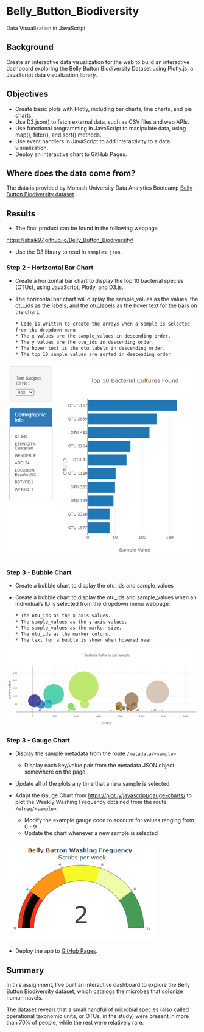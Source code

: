 # Belly_Button_Biodiversity
Data Visualization in JavaScript

## Background

Create an interactive data visualization for the web to build an interactive dashboard exploring the Belly Button Biodiversity Dataset using Plotly.js, a JavaScript data visualization library.
 

## Objectives

* Create basic plots with Plotly, including bar charts, line charts, and pie charts.
* Use D3.json() to fetch external data, such as CSV files and web APIs.
* Use functional programming in JavaScript to manipulate data, using map(), filter(), and sort() methods.
* Use event handlers in JavaScript to add interactivity to a data visualization.
* Deploy an interactive chart to GitHub Pages.



## Where does the data come from?

The data is provided by Monash University Data Analytics Bootcamp [Belly Button Biodiversity dataset](http://robdunnlab.com/projects/belly-button-biodiversity/).


## Results

* The final product can be found in the following webpage

https://sbaik97.github.io/Belly_Button_Biodiversity/

* Use the D3 library to read in `samples.json`.


### Step 2 - Horizontal Bar Chart

* Create a horizontal bar chart to display the top 10 bacterial species (OTUs), using JavaScript, Plotly, and D3.js.
* The horizontal bar chart will display the  sample_values as the values, the otu_ids as the labels, and the  otu_labels as the hover text for the bars on
the chart.

      * Code is written to create the arrays when a sample is selected from the dropdown menu
      * The x values are the sample_values in descending order.
      * The y values are the otu_ids in descending order.
      * The hover text is the otu_labels in descending order.
      * The top 10 sample_values are sorted in descending order.

![](/image/barchart.png)

### Step 3 - Bubble Chart

* Create a  bubble chart to display the otu_ids and sample_values 
* Create a  bubble chart to display the otu_ids and sample_values when an individual’s ID is selected from the dropdown menu webpage.

      * The otu_ids as the x-axis values.
      * The sample_values as the y-axis values.
      * The sample_values as the marker size.
      * The otu_ids as the marker colors.
      * The text for a bubble is shown when hovered over

![](image/bubblechart.png)

### Step 3 - Gauge Chart

* Display the sample metadata from the route `/metadata/<sample>`
    * Display each key/value pair from the metadata JSON object somewhere on the page

* Update all of the plots any time that a new sample is selected

* Adapt the Gauge Chart from <https://plot.ly/javascript/gauge-charts/> to plot the Weekly Washing Frequency obtained from the route `/wfreq/<sample>`
    * Modify the example gauge code to account for values ranging from 0 - 9
    * Update the chart whenever a new sample is selected

![](image/guage.png)


* Deploy the app to [GitHub Pages](https://sbaik97.github.io/Belly_Button_Biodiversity/).



## Summary 

In this assignment, I've built an interactive dashboard to explore the Belly Button Biodiversity dataset, which catalogs the microbes that colonize human navels.

The dataset reveals that a small handful of microbial species (also called operational taxonomic units, or OTUs, in the study) were present in more than 70% of people, while the rest were relatively rare.


